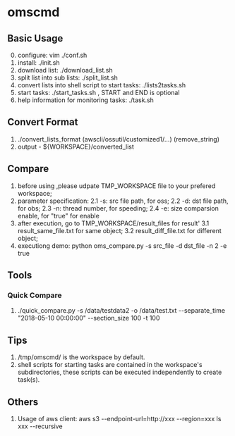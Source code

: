 # omscmd

## Basic Usage
0. configure: vim ./conf.sh
1. install: ./init.sh
2. download list: ./download_list.sh
3. split list into sub lists: ./split_list.sh
4. convert lists into shell script to start tasks: ./lists2tasks.sh
5. start tasks: ./start_tasks.sh <START> <END>, START and END is optional
6. help information for monitoring tasks: ./task.sh 

## Convert Format
1. ./convert_lists_format (awscli/ossutil/customized1/...) (remove_string)
2. output - ${WORKSPACE}/converted_list

## Compare
1. before using ,please udpate TMP_WORKSPACE file to your prefered workspace;
2. parameter specification:
    2.1 -s: src file path, for oss;
    2.2 -d: dst file path, for obs;
    2.3 -n: thread number, for speeding;
    2.4 -e: size comparsion enable, for "true" for enable
3. after execution, go to TMP_WORKSPACE/result_files for result'
    3.1 result_same_file.txt for same object;
    3.2 result_diff_file.txt for different object;
4. executiong demo: python oms_compare.py -s src_file -d dst_file -n 2 -e true

## Tools
### Quick Compare
1. ./quick_compare.py -s /data/testdata2  -o /data/test.txt --separate_time "2018-05-10 00:00:00" --section_size 100 -t 100

## Tips
1. /tmp/omscmd/ is the workspace by default.
2. shell scripts for starting tasks are contained in the workspace's subdirectories, these scripts can be executed independently to create task(s).

## Others
1. Usage of aws client: aws s3 --endpoint-url=http://xxx --region=xxx ls xxx --recursive
